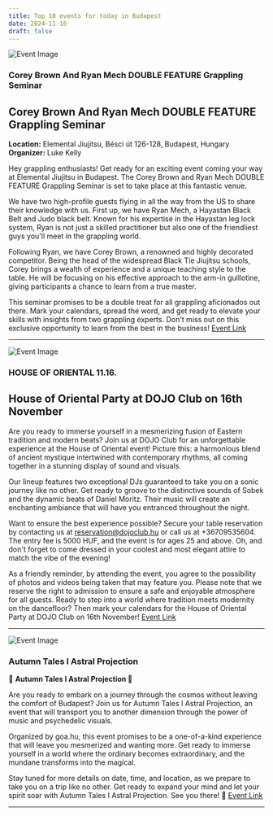 ```yaml
---
title: Top 10 events for today in Budapest
date: 2024-11-16
draft: false
---
```


![Event Image](https://scontent-fra5-1.xx.fbcdn.net/v/t39.30808-6/466790652_28208349528752291_990644348214567747_n.jpg?stp=dst-jpg_s960x960&_nc_cat=100&ccb=1-7&_nc_sid=75d36f&_nc_ohc=4CSExj_noOMQ7kNvgGFx0CR&_nc_zt=23&_nc_ht=scontent-fra5-1.xx&_nc_gid=A4Wa_PAjAkVdYGH5BG9mUK6&oh=00_AYDHTIL30QYjrT6ZNgVp_MjFwbR8ckLufR4d5-tkYq318g&oe=673DFBF4)

 ### Corey Brown And Ryan Mech DOUBLE FEATURE Grappling Seminar 

## Corey Brown And Ryan Mech DOUBLE FEATURE Grappling Seminar

**Location:** Elemental Jiujitsu, Bésci út 126-128, Budapest, Hungary  
**Organizer:** Luke Kelly  

Hey grappling enthusiasts! Get ready for an exciting event coming your way at Elemental Jiujitsu in Budapest. The Corey Brown and Ryan Mech DOUBLE FEATURE Grappling Seminar is set to take place at this fantastic venue. 

We have two high-profile guests flying in all the way from the US to share their knowledge with us. First up, we have Ryan Mech, a Hayastan Black Belt and Judo black belt. Known for his expertise in the Hayastan leg lock system, Ryan is not just a skilled practitioner but also one of the friendliest guys you'll meet in the grappling world.

Following Ryan, we have Corey Brown, a renowned and highly decorated competitor. Being the head of the widespread Black Tie Jiujitsu schools, Corey brings a wealth of experience and a unique teaching style to the table. He will be focusing on his effective approach to the arm-in guillotine, giving participants a chance to learn from a true master.

This seminar promises to be a double treat for all grappling aficionados out there. Mark your calendars, spread the word, and get ready to elevate your skills with insights from two grappling experts. Don't miss out on this exclusive opportunity to learn from the best in the business!
[Event Link](https://facebook.com/events/1150960666012682)

---
![Event Image](None)

 ### HOUSE OF ORIENTAL 11.16.

## House of Oriental Party at DOJO Club on 16th November

Are you ready to immerse yourself in a mesmerizing fusion of Eastern tradition and modern beats? Join us at DOJO Club for an unforgettable experience at the House of Oriental event! Picture this: a harmonious blend of ancient mystique intertwined with contemporary rhythms, all coming together in a stunning display of sound and visuals.

Our lineup features two exceptional DJs guaranteed to take you on a sonic journey like no other. Get ready to groove to the distinctive sounds of Sobek and the dynamic beats of Daniel Moritz. Their music will create an enchanting ambiance that will have you entranced throughout the night.

Want to ensure the best experience possible? Secure your table reservation by contacting us at reservation@dojoclub.hu or call us at +36709535604. The entry fee is 5000 HUF, and the event is for ages 25 and above. Oh, and don't forget to come dressed in your coolest and most elegant attire to match the vibe of the evening!

As a friendly reminder, by attending the event, you agree to the possibility of photos and videos being taken that may feature you. Please note that we reserve the right to admission to ensure a safe and enjoyable atmosphere for all guests. Ready to step into a world where tradition meets modernity on the dancefloor? Then mark your calendars for the House of Oriental Party at DOJO Club on 16th November!
[Event Link](https://facebook.com/events/528204019997032)

---
![Event Image](https://scontent-fra3-1.xx.fbcdn.net/v/t39.30808-6/466737393_1691269661590088_4066633897269944159_n.jpg?stp=dst-jpg_s960x960&_nc_cat=101&ccb=1-7&_nc_sid=75d36f&_nc_ohc=SlcWlvnpLlwQ7kNvgG-k98h&_nc_zt=23&_nc_ht=scontent-fra3-1.xx&_nc_gid=AjEo2xPnGlc9YAUGQHj-YqV&oh=00_AYB0UpBZx-RndsuQLmW4vPXlaLKTDJ_SINB3ncXonp56qA&oe=673E12DF)

 ### Autumn Tales I Astral Projection 

🍂 **Autumn Tales I Astral Projection 🌌**

Are you ready to embark on a journey through the cosmos without leaving the comfort of Budapest? Join us for Autumn Tales I Astral Projection, an event that will transport you to another dimension through the power of music and psychedelic visuals.

Organized by goa.hu, this event promises to be a one-of-a-kind experience that will leave you mesmerized and wanting more. Get ready to immerse yourself in a world where the ordinary becomes extraordinary, and the mundane transforms into the magical.

Stay tuned for more details on date, time, and location, as we prepare to take you on a trip like no other. Get ready to expand your mind and let your spirit soar with Autumn Tales I Astral Projection. See you there! 🌠
[Event Link](https://facebook.com/events/842721354634002)

---
